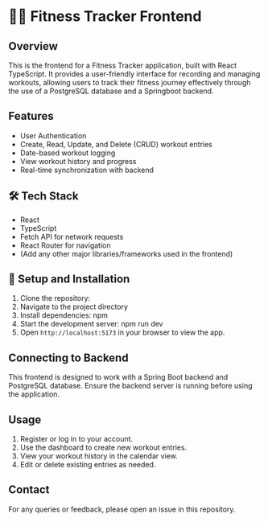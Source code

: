 # 🏋️‍♀️ Fitness Tracker Frontend

## Overview

This is the frontend for a Fitness Tracker application, built with React TypeScript. It provides a user-friendly interface for recording and managing workouts, allowing users to track their fitness journey effectively through the use of a PostgreSQL database and a Springboot backend. 

## Features

- User Authentication
- Create, Read, Update, and Delete (CRUD) workout entries
- Date-based workout logging
- View workout history and progress
- Real-time synchronization with backend

## 🛠️ Tech Stack

- React
- TypeScript
- Fetch API for network requests
- React Router for navigation
- (Add any other major libraries/frameworks used in the frontend)

## 🔧 Setup and Installation

1. Clone the repository:
2. Navigate to the project directory
3. Install dependencies: npm
4. Start the development server: npm run dev
5. Open `http://localhost:5173` in your browser to view the app.

## Connecting to Backend

This frontend is designed to work with a Spring Boot backend and PostgreSQL database. Ensure the backend server is running before using the application. 

## Usage

1. Register or log in to your account.
2. Use the dashboard to create new workout entries.
3. View your workout history in the calendar view.
4. Edit or delete existing entries as needed.

## Contact

For any queries or feedback, please open an issue in this repository.

